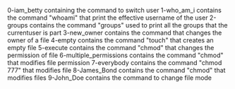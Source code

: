 0-iam_betty containing the command to switch user
1-who_am_i contains the command "whoami" that print the effective username of the user
2-groups contains the command "groups" used to print all the groups that the currentuser is part
3-new_owner contains the command that changes the owner of a file
4-empty contains the command "touch" that creates an empty file
5-execute contains the command "chmod" that changes the permission of file
6-multiple_permissions contains the command "chmod" that modifies file permission
7-everybody contains the command "chmod 777" that modifies file
8-James_Bond contains the command "chmod" that modifies files
9-John_Doe contains the command to change file mode
